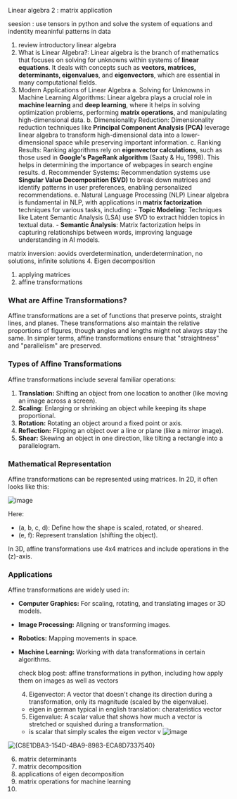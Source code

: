Linear algebra 2 : matrix application

seesion : use tensors  in python and solve the system of equations and indentity meaninful patterns in data 

1. review introductory linear algebra
  1. What is Linear Algebra?: Linear algebra is the branch of mathematics that focuses on solving for unknowns within systems of **linear equations**. It deals with concepts such as **vectors, matrices, determinants, eigenvalues**, and **eigenvectors**, which are essential in many computational fields.
  2. Modern Applications of Linear Algebra
    a. Solving for Unknowns in Machine Learning Algorithms: Linear algebra plays a crucial role in **machine learning** and **deep learning**, where it helps in solving optimization problems, performing **matrix operations**, and manipulating high-dimensional data.
    b. Dimensionality Reduction: Dimensionality reduction techniques like **Principal Component Analysis (PCA)** leverage linear algebra to transform high-dimensional data into a lower-dimensional space while preserving important information.
    c. Ranking Results: Ranking algorithms rely on **eigenvector calculations**, such as those used in **Google's PageRank algorithm** (Saaty & Hu, 1998). This helps in determining the importance of webpages in search engine results.
    d. Recommender Systems: Recommendation systems use **Singular Value Decomposition (SVD)** to break down matrices and identify patterns in user preferences, enabling personalized recommendations.
    e. Natural Language Processing (NLP)
Linear algebra is fundamental in NLP, with applications in **matrix factorization** techniques for various tasks, including:
    - **Topic Modeling**: Techniques like Latent Semantic Analysis (LSA) use SVD to extract hidden topics in textual data.
    - **Semantic Analysis**: Matrix factorization helps in capturing relationships between words, improving language understanding in AI models.

  matrix inversion: aovids overdetermination, underdetermination, no solutions, infinite solutions
4. Eigen decomposition
  1. applying matrices
  2. affine transformations
### What are Affine Transformations?
Affine transformations are a set of functions that preserve points, straight lines, and planes. These transformations also maintain the relative proportions of figures, though angles and lengths might not always stay the same. In simpler terms, affine transformations ensure that "straightness" and "parallelism" are preserved.

### Types of Affine Transformations
Affine transformations include several familiar operations:
1. **Translation:** Shifting an object from one location to another (like moving an image across a screen).
2. **Scaling:** Enlarging or shrinking an object while keeping its shape proportional.
3. **Rotation:** Rotating an object around a fixed point or axis.
4. **Reflection:** Flipping an object over a line or plane (like a mirror image).
5. **Shear:** Skewing an object in one direction, like tilting a rectangle into a parallelogram.

### Mathematical Representation
Affine transformations can be represented using matrices. In 2D, it often looks like this:

![image](https://github.com/user-attachments/assets/7397e3eb-00b5-4206-bb8e-ab94d9876219)


Here:
- (a, b, c, d): Define how the shape is scaled, rotated, or sheared.
- (e, f): Represent translation (shifting the object).

In 3D, affine transformations use 4x4 matrices and include operations in the \(z\)-axis.

### Applications
Affine transformations are widely used in:
- **Computer Graphics:** For scaling, rotating, and translating images or 3D models.
- **Image Processing:** Aligning or transforming images.
- **Robotics:** Mapping movements in space.
- **Machine Learning:** Working with data transformations in certain algorithms.

    check blog post: affine transformations in python, including how apply them on images as well as vectors

  4. Eigenvector: A vector that doesn't change its direction during a transformation, only its magnitude (scaled by the eigenvalue).
  - eigen in german typical in english translation: charateristics vector
  5. Eigenvalue: A scalar value that shows how much a vector is stretched or squished during a transformation.
  - is scalar that simply scales the eigen vector v 
![image](https://github.com/user-attachments/assets/8b35dd4c-0fda-46eb-a9a2-24d6d58d264c)

![{C8E1DBA3-154D-4BA9-8983-ECA8D7337540}](https://github.com/user-attachments/assets/4dc954d5-99a4-4978-a347-55aa11fb4da7)


  6. matrix determinants
  7. matrix decomposition
  8. applications of eigen decomposition
9. matrix operations for machine learning
10. 


